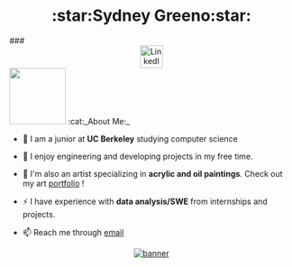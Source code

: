 <h1 align="center">:star:Sydney Greeno:star:</h1>
###
<div id="badges" align="center">
  <a href="https://www.linkedin.com/in/sydney-greeno-6186421b2/">
    <img src="https://img.shields.io/badge/LinkedIn-blue?style=for-the-badge&logo=linkedin&logoColor=white" alt="LinkedIn Badge" height="40"/>
  </a>
</div>

<img src="https://media.giphy.com/media/WUlplcMpOCEmTGBtBW/giphy.gif" height="100">
:cat:_About Me:_

- :star2: I am a junior at **UC Berkeley** studying computer science 

- :memo: I enjoy engineering and developing projects in my free time.

- :art: I'm also an artist specializing in **acrylic and oil paintings**. Check out my art [portfolio](https://www.instagram.com/syd_ney_art_ist/) !

- :zap: I have experience with **data analysis/SWE** from internships and projects.

- :mailbox: Reach me through [email](sydneygreeno@berkeley.edu)

<div id="header" align="center">
  <a href="https://github.com/sydneygreeno/sydneygreeno/blob/main/backg%20copy.gif">
    <img src="https://github.com/sydneygreeno/sydneygreeno/blob/main/backg%20copy.gif" alt="banner"/>
  </a>
</div>

<!--
**sydneygreeno/sydneygreeno** is a ✨ _special_ ✨ repository because its `README.md` (this file) appears on your GitHub profile.
